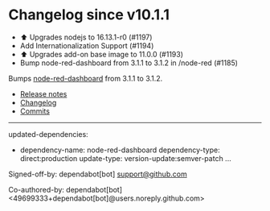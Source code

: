 # Changelog since v10.1.1
- ⬆️ Upgrades nodejs to 16.13.1-r0 (#1197) 
- Add Internationalization Support (#1194) 
- ⬆️ Upgrades add-on base image to 11.0.0 (#1193) 
- Bump node-red-dashboard from 3.1.1 to 3.1.2 in /node-red (#1185)

Bumps [node-red-dashboard](https://github.com/node-red/node-red-dashboard) from 3.1.1 to 3.1.2.
- [Release notes](https://github.com/node-red/node-red-dashboard/releases)
- [Changelog](https://github.com/node-red/node-red-dashboard/blob/master/CHANGELOG.md)
- [Commits](https://github.com/node-red/node-red-dashboard/commits/3.1.2)

---
updated-dependencies:
- dependency-name: node-red-dashboard
  dependency-type: direct:production
  update-type: version-update:semver-patch
...

Signed-off-by: dependabot[bot] <support@github.com>

Co-authored-by: dependabot[bot] <49699333+dependabot[bot]@users.noreply.github.com> 
